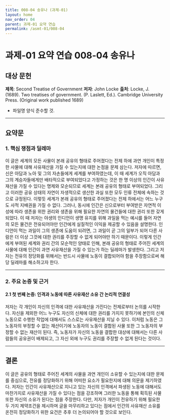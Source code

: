 ```yaml
---
title: 008-04 송유나 (과제-01)
layout: home
nav_order: 04
parent: 과제-01 요약 연습
permalink: /asmt-01/008-04
---
```


# 과제-01 요약 연습 008-04 송유나 

## 대상 문헌  
**제목**: Second Treatise of Government
**저자**: John Locke
**출처**: Locke, J. (1689). Two treatises of government. (P. Laslett, Ed.). Cambridge University Press. (Original work published 1689)

* 파일명 양식 준수할 것.

---

## 요약문  

### 1. 핵심 쟁점과 딜레마  
이 글은 세계의 모든 사물이 본래 공유의 형태로 주어졌다는 전제 하에 과연 개인이 특정한 사물에 대해 사유재산을 가질 수 있는지에 대한 논점을 문제 삼는다. 저자에 따르면, 신은 아담과 노아 및 그의 자손들에게 세계를 부여하였는데, 이 때 세계가 오직 아담과 그의 계승자들에게만 배타적으로 부여되었다고 가정하는 것은 한 명 이상의 인간이 사유재산을 가질 수 있다는 명제와 모순되므로 세계는 본래 공유의 형태로 부여되었다. 그리고 이러한 공유 상태의 자연이 자생적으로 생산한 과실 또한 모두 인류 전체에 속하는 것으로 규정된다. 이렇듯 세계가 본래 공유의 형태로 주어졌다는 전제 하에서는 어느 누구도 사적 지배권을 가질 수 없다. 그러나, 동시에 인간은 신으로부터 부여받은 자연적 이성에 따라 생존을 위한 권리와 생존을 위해 필요한 자연의 물건들에 대한 권리 또한 갖게 되었다. 이 때 저자는 야생의 인디언이 생명 유지를 위해 과일을 먹는 예시를 들어 자연의 모든 물건은 전유되어야만 인간에게 실질적인 이익을 제공할 수 있음을 설명한다. 인디언이 먹는 과일이 그의 생존에 도움이 되려면, 그 과일이 곧 그의 일부가 되어 다른 사람은 더 이상 그것에 대한 권리를 주장할 수 없게 되어야만 하기 때문이다. 이렇게 인간에게 부여된 세계와 권리 간의 모순적인 양태로 인해, 본래 공유의 형태로 주어진 세계의 사물에 대해 인간이 과연 사유재산을 가질 수 있는가 하는 딜레마가 발생한다. 그리고 저자는 전유의 정당화를 위해서는 반드시 사물에 노동이 결합되어야 함을 주장함으로써 해당 딜레마를 해소하고자 한다.

---

### 2. 주요 논증 및 근거  

#### 2.1 첫 번째 논증: 인격과 노동에 따른 사유재산 소유 간 논리적 연결성  
저자는 각 개인이 자신의 인격에 대한 사유재산을 가진다는 전제로부터 논의를 시작한다. 자신을 제외한 어느 누구도 자신의 신체에 대한 권리를 가지지 못하기에 본인의 신체노동으로 수행한 작업에 대해서도 스스로는 사유재산을 지닐 수 있다. 이처럼 노동은 그 노동자의 부정할 수 없는 재산이기에 노동자의 노동이 결합된 사물 또한 그 노동자의 부정할 수 없는 재산이 된다. 즉, 노동자가 자신의 노동을 결합한 대상에 대해서는 다른 사람들의 공유권이 배제되고, 그 자신 외에 누구도 권리를 주장할 수 없게 된다는 것이다.   

---

## 결론  
이 글은 공유의 형태로 주어진 세계의 사물을 과연 개인이 소유할 수 있는지에 대한 문제를 중심으로, 전유를 정당화하기 위해 어떠한 요소가 필요한지에 대해 의문을 제기하였다. 저자는 인간이 사유재산으로 지니고 있는 자신의 인격에서 파생된 노동에 대해서도 마찬가지로 사유재산을 가질 수 있다는 점을 강조하며 그러한 노동을 통해 획득된 사물 또한 자신의 소유가 된다는 점을 주장한다. 다만, 저자가 개인이 전유하기 위해 필요한 두 가지 제약조건을 제시하며 글을 마무리하고 있다는 점에서 인간의 사유재산 소유를 온전히 정당화하기 위한 요건은 추후 더 논의되어야 할 것으로 보인다.

